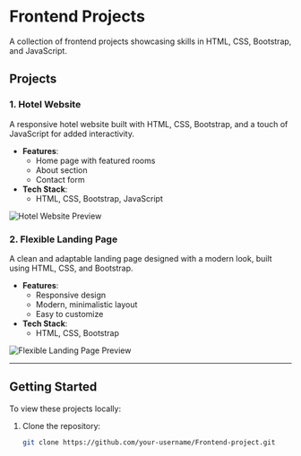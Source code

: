 # Frontend Projects

A collection of frontend projects showcasing skills in HTML, CSS, Bootstrap, and JavaScript.

## Projects

### 1. Hotel Website
A responsive hotel website built with HTML, CSS, Bootstrap, and a touch of JavaScript for added interactivity.

- **Features**: 
  - Home page with featured rooms
  - About section
  - Contact form
- **Tech Stack**:
  - HTML, CSS, Bootstrap, JavaScript

![Hotel Website Preview](HTML-css-bootstrap-project/Hotel-Website/Hotel-Website-Preview.png)

### 2. Flexible Landing Page
A clean and adaptable landing page designed with a modern look, built using HTML, CSS, and Bootstrap.

- **Features**:
  - Responsive design
  - Modern, minimalistic layout
  - Easy to customize
- **Tech Stack**:
  - HTML, CSS, Bootstrap

![Flexible Landing Page Preview](HTML-css-bootstrap-project/Flexible-Landing-Page/Landing-Page-Preview.png)

---

## Getting Started

To view these projects locally:
1. Clone the repository:
   ```bash
   git clone https://github.com/your-username/Frontend-project.git
